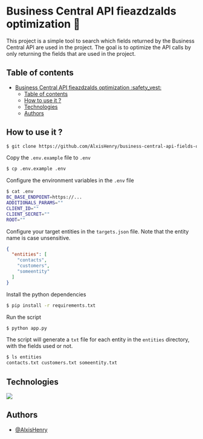 # Business Central API fieazdzalds optimization :safety_vest:

This project is a simple tool to search which fields returned by the Business Central API are used in the project. The goal is to optimize the API calls by only returning the fields that are used in the project.

## Table of contents

- [Business Central API fieazdzalds optimization :safety\_vest:](#business-central-api-fieazdzalds-optimization-safety_vest)
  - [Table of contents](#table-of-contents)
  - [How to use it ?](#how-to-use-it-)
  - [Technologies](#technologies)
  - [Authors](#authors)

## How to use it ?

```bash
$ git clone https://github.com/AlxisHenry/business-central-api-fields-optimization.git
```

Copy the `.env.example` file to `.env`

```bash
$ cp .env.example .env
```

Configure the environment variables in the `.env` file

```bash
$ cat .env
BC_BASE_ENDPOINT=https://...
ADDITIONALS_PARAMS=""
CLIENT_ID=""
CLIENT_SECRET=""
ROOT=""
```

Configure your target entities in the `targets.json` file. Note that the entity name is case unsensitive.

```json
{
  "entities": [
    "contacts",
    "customers",
    "someentity"
  ]
}
```

Install the python dependencies

```bash
$ pip install -r requirements.txt
```

Run the script

```bash
$ python app.py
```

The script will generate a `txt` file for each entity in the `entities` directory, with the fields used or not.

```bash
$ ls entities
contacts.txt customers.txt someentity.txt
```

## Technologies

![](https://img.shields.io/badge/python-%252320232a.svg?style=for-the-badge&logo=python&color=20232a)

## Authors

- [@AlxisHenry](https://github.com/AlxisHenry)